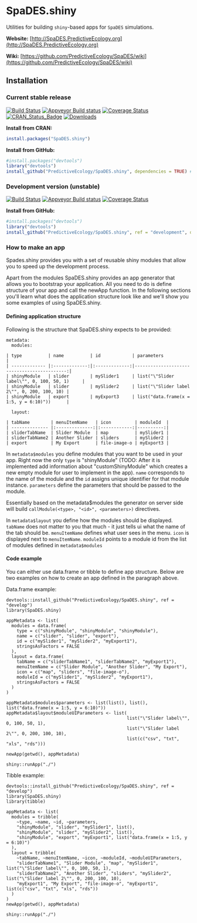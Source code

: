 # SpaDES.shiny

Utilities for building `shiny`-based apps for `SpaDES` simulations.

**Website:** [http://SpaDES.PredictiveEcology.org](http://SpaDES.PredictiveEcology.org)

**Wiki:** [https://github.com/PredictiveEcology/SpaDES/wiki](https://github.com/PredictiveEcology/SpaDES/wiki)

## Installation

### Current stable release

[![Build Status](https://travis-ci.org/PredictiveEcology/SpaDES.shiny.svg?branch=master)](https://travis-ci.org/PredictiveEcology/SpaDES.shiny)
[![Appveyor Build status](https://ci.appveyor.com/api/projects/status/2fxqhgk6miv2fytd/branch/master?svg=true)](https://ci.appveyor.com/project/achubaty/spades.shiny/branch/master)
[![Coverage Status](https://coveralls.io/repos/github/PredictiveEcology/SpaDES.shiny/badge.svg?branch=master)](https://coveralls.io/github/PredictiveEcology/SpaDES.shiny?branch=master)
[![CRAN_Status_Badge](http://www.r-pkg.org/badges/version/SpaDES.shiny)](https://cran.r-project.org/package=SpaDES.shiny)
[![Downloads](http://cranlogs.r-pkg.org/badges/grand-total/SpaDES.shiny)](https://cran.r-project.org/package=SpaDES.shiny)

**Install from CRAN:**

```r
install.packages("SpaDES.shiny")
```

**Install from GitHub:**

```r
#install.packages("devtools")
library("devtools")
install_github("PredictiveEcology/SpaDES.shiny", dependencies = TRUE) # stable
```

### Development version (unstable)

[![Build Status](https://travis-ci.org/PredictiveEcology/SpaDES.shiny.svg?branch=development)](https://travis-ci.org/PredictiveEcology/SpaDES.shiny)
[![Appveyor Build status](https://ci.appveyor.com/api/projects/status/2fxqhgk6miv2fytd/branch/development?svg=true)](https://ci.appveyor.com/project/achubaty/spades.shiny/branch/development)
[![Coverage Status](https://coveralls.io/repos/github/PredictiveEcology/SpaDES.shiny/badge.svg?branch=development)](https://coveralls.io/github/PredictiveEcology/SpaDES.shiny?branch=development)

**Install from GitHub:**

```r
#install.packages("devtools")
library("devtools")
install_github("PredictiveEcology/SpaDES.shiny", ref = "development", dependencies = TRUE) # unstable
```

### How to make an app

Spades.shiny provides you with a set of reusable shiny modules that allow you to speed up the development process.

Apart from the modules SpaDES.shiny provides an app generator that allows you to bootstrap your application. All you need to do is define structure of your app and call the newApp function. In the following sections you'll learn what does the application structure look like and we'll show you some examples of using SpaDES.shiny.

#### Defining application structure

Following is the structure that SpaDES.shiny expects to be provided:

```
metadata:
  modules:
```


    | type          | name          | id            | parameters                                  |
    | ------------- |:-------------:|:-------------:|--------------------------------------------:|
    | shinyModule   | slider        | mySlider1     | list("\"Slider label\"", 0, 100, 50, 1)     |
    | shinyModule   | slider        | mySlider2     | list("\"Slider label 2\"", 0, 200, 100, 10) |
    | shinyModule   | export        | myExport3     | list("data.frame(x = 1:5, y = 6:10)"))      |

```
  layout:
```


    | tabName        | menuItemName   | icon         | moduleId  |
    | -------------- |:--------------:|:------------:|----------:|
    | sliderTabName  | Slider Module  | map          | mySlider1 |
    | sliderTabName2 | Another Slider | sliders      | mySlider2 |
    | export         | My Export      | file-image-o | myExport3 |

In `metadata$modules` you define modules that you want to be used in your app. Right now the only `type` is "shinyModule" (TODO: After it is implemented add information about "customShinyModule" which creates a new empty module for user to implement in the app). `name` corresponds to the name of the module and the `id` assigns unique identifier for that module instance. `parameters` define the parameters that should be passed to the module.

Essentially based on the metadata$modules the generator on server side will build `callModule(<type>, "<id>", <parameters>)` directives.

In `metadata$layout` you define how the modules should be displayed. `tabName` does not matter to you that much - it just tells ui what the name of the tab should be. `menuItemName` defines what user sees in the menu. `icon` is displayed next to `menuItemName`. `moduleId` points to a module id from the list of modules defined in `metadata$modules`

#### Code example

You can either use data.frame or tibble to define app structure. Below are two examples on how to create an app defined in the paragraph above.

Data.frame example:
```
devtools::install_github("PredictiveEcology/SpaDES.shiny", ref = "develop")
library(SpaDES.shiny)

appMetadata <- list(
  modules = data.frame(
    type = c("shinyModule", "shinyModule", "shinyModule"),
    name = c("slider", "slider", "export"),
    id = c("mySlider1", "mySlider2", "myExport1"),
    stringsAsFactors = FALSE
  ),
  layout = data.frame(
    tabName = c("sliderTabName1", "sliderTabName2", "myExport1"),
    menuItemName = c("Slider Module", "Another Slider", "My Export"),
    icon = c("map", "sliders", "file-image-o"),
    moduleId = c("mySlider1", "mySlider2", "myExport1"),
    stringsAsFactors = FALSE
  )
)

appMetadata$modules$parameters <- list(list(), list(), list("data.frame(x = 1:5, y = 6:10)"))
appMetadata$layout$moduleUIParameters <- list(
                                              list("\"Slider label\"", 0, 100, 50, 1),
                                              list("\"Slider label 2\"", 0, 200, 100, 10),
                                              list(c("csv", "txt", "xls", "rds")))

newApp(getwd(), appMetadata)

shiny::runApp("./")
```

Tibble example:
```
devtools::install_github("PredictiveEcology/SpaDES.shiny", ref = "develop")
library(SpaDES.shiny)
library(tibble)

appMetadata <- list(
  modules = tribble(
    ~type, ~name, ~id, ~parameters,
    "shinyModule", "slider", "mySlider1", list(),
    "shinyModule", "slider", "mySlider2", list(),
    "shinyModule", "export", "myExport1", list("data.frame(x = 1:5, y = 6:10)")
  ),
  layout = tribble(
    ~tabName, ~menuItemName, ~icon, ~moduleId, ~moduleUIParameters,
    "sliderTabName1", "Slider Module", "map", "mySlider1", list("\"Slider label\"", 0, 100, 50, 1),
    "sliderTabName2", "Another Slider", "sliders", "mySlider2", list("\"Slider label 2\"", 0, 200, 100, 10),
    "myExport1", "My Export", "file-image-o", "myExport1", list(c("csv", "txt", "xls", "rds"))
  )
)
newApp(getwd(), appMetadata)

shiny::runApp("./")
```
